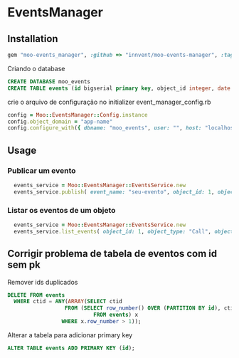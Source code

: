 # EventsManager



## Installation

```ruby
gem "moo-events_manager", :github => "innvent/moo-events-manager", :tag => "1.0.1"
```
Criando o database
```sql
CREATE DATABASE moo_events
CREATE TABLE events (id bigserial primary key, object_id integer, date timestamp, event_name varchar(100), event_data json, object_domain varchar(30), object_type varchar(30))
```
crie o arquivo de configuração no initializer event_manager_config.rb
```ruby
config = Moo::EventsManager::Config.instance
config.object_domain = "app-name"
config.configure_with({ dbname: "moo_events", user: "", host: "localhost", sslmode: 'disable'})
```

## Usage

### Publicar um evento

```ruby
  events_service = Moo::EventsManager::EventsService.new
  events_service.publish( event_name: "seu-evento", object_id: 1, object_type: "Call", object_data: { foo: "bar" } )
```

### Listar os eventos de um objeto

```ruby
  events_service = Moo::EventsManager::EventsService.new
  events_service.list_events( object_id: 1, object_type: "Call", object_domain: "app-name" )
```

## Corrigir problema de tabela de eventos com id sem pk

Remover ids duplicados
```sql
DELETE FROM events
  WHERE ctid = ANY(ARRAY(SELECT ctid
                  FROM (SELECT row_number() OVER (PARTITION BY id), ctid
                           FROM events) x
                 WHERE x.row_number > 1));
```

Alterar a tabela para adicionar primary key
```sql
ALTER TABLE events ADD PRIMARY KEY (id);
```
